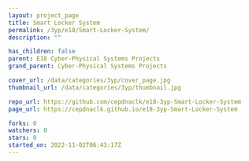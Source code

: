 ```yaml
---
layout: project_page
title: Smart Locker System
permalink: /3yp/e18/Smart-Locker-System/
description: ""

has_children: false
parent: E18 Cyber-Physical Systems Projects
grand_parent: Cyber-Physical Systems Projects

cover_url: /data/categories/3yp/cover_page.jpg
thumbnail_url: /data/categories/3yp/thumbnail.jpg

repo_url: https://github.com/cepdnaclk/e18-3yp-Smart-Locker-System
page_url: https://cepdnaclk.github.io/e18-3yp-Smart-Locker-System

forks: 0
watchers: 0
stars: 0
started_on: 2022-11-02T06:43:17Z
---
```



